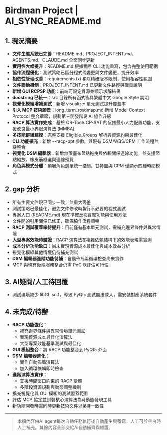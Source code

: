 <!-- 由AI自動產生/維護，記錄現況/gap/未完成任務，交辦/trace必讀。 -->

# Birdman Project | AI_SYNC_README.md

## 1. 現況摘要
- **文件生態系統已完善**：README.md、PROJECT_INTENT.md、AGENTS.md、CLAUDE.md 全面同步更新
- **實用性大幅提升**：README.md 根據實際 CLI 功能重寫，包含完整使用範例
- **協作流程優化**：測試策略已區分程式碼變更與文件變更，提升效率
- **相依性管理改善**：requirements.txt 移除精確版本限制，使用相容性範圍
- **文件聯動機制**：PROJECT_INTENT.md 已更新文件路徑與職責說明
- **新增 GUI RCPSP 功能**：前端可設定資源並顯示求解結果
- **docstring 已統一**：src 目錄所有函式皆具繁體中文 Google Style 說明
- **視覺化模組增補測試**：新增 visualizer 單元測試提升覆蓋率
- **引入 MCP 技術願景**：long_term_roadmap.md 新增 Model Context Protocol 整合章節，規劃第三開發階段 AI 協作升級
- **RACP 算法實作完成**：基於 OR-Tools CP-SAT 的反推最小人力配置功能，支援改良最小界限演算法 (MMBA)
- **多技能群組建模**：完整支援 Eligible_Groups 解析與資源約束最佳化
- **CLI 功能擴充**：新增 --racp-opt 參數，與現有 DSM/WBS/CPM 工作流程無縫整合
- **視覺化 DSM 編輯器**：新增無限畫布節點拖曳與依賴關係連線功能，並支援節點縮放、橡皮筋框選與連線預覽
- **角色與模式分離**：頂層角色選單統一控制，甘特圖與 CPM 僅顯示四種時間模式

## 2. gap 分析
- 所有主要文件現已同步一致，無重大落差
- 測試策略已最佳化，避免文件修改時執行不必要的程式測試
- 專案入口 (README.md) 現在準確反映實際功能與使用方法
- 文件間的引用關係已修正，確保協作流程順暢
- **RACP 測試覆蓋率待提升**：目前僅有基本單元測試，需補充邊界條件與異常情境
- **大型專案效能待驗證**：RACP 演算法在複雜依賴結構下的效能表現需實測
- **成本分析功能缺口**：尚未實現資源成本最佳化與成本效益分析
- 視覺化模組其他情境仍待補充測試
- **DSM 編輯器進階功能待補**：自動佈局與循環檢查尚未實作
- MCP 與現有後端服務整合仍需 PoC 以評估可行性

## 3. AI疑問/人工待回覆
- 測試環境缺少 libGL.so.1，導致 PyQt5 測試無法載入，需安裝對應系統套件

## 4. 未完成/待辦
- **RACP 功能強化**：
  - 補充邊界條件與異常情境單元測試
  - 實現資源成本最佳化演算法
  - 大型專案效能基準測試與最佳化
- **GUI 模組整合**：將 RACP 功能整合到 PyQt5 介面
- **DSM 編輯器進化**：
  - 實作自動佈局演算法
  - 加入循環依賴即時檢查
- **進階演算法實作**：
  - 支援時間窗口約束的 RACP 變體
  - 多階段資源規劃與動態調整機制
- 擴充視覺化與 GUI 模組的測試覆蓋範圍
- 評估 MCP 協定並封裝核心演算法為可動態發現工具
- 新功能開發時需同時更新技術文件以保持一致性

---
> 本檔內容由AI agent每次自動任務執行後自動產生與覆寫，人工可於空白時人工補充。其餘內容全部交給AI自動補齊與維護。

